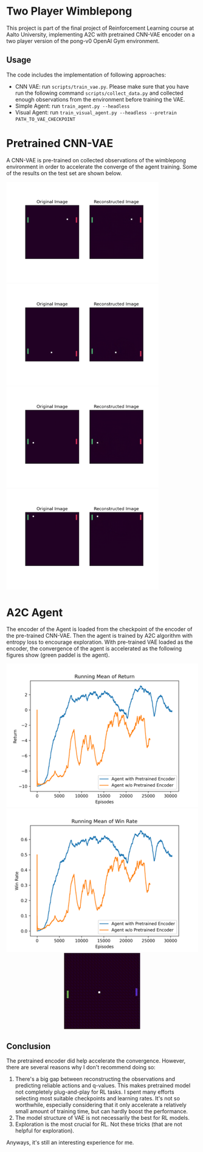 # Two Player Wimblepong

This project is part of the final project of Reinforcement Learning course at Aalto University, implementing A2C with pretrained CNN-VAE encoder on a two player version of the pong-v0 OpenAI Gym environment.

## Usage

The code includes the implementation of following approaches:

* CNN VAE: run ``scripts/train_vae.py``. Please make sure that you have run the following command ``scripts/collect_data.py`` and collected enough observations from the environment before training the VAE. 
* Simple Agent: run ``train_agent.py --headless``
* Visual Agent: run ``train_visual_agent.py --headless --pretrain PATH_TO_VAE_CHECKPOINT``

# Pretrained CNN-VAE
A CNN-VAE is pre-trained on collected observations of the wimblepong environment in order to accelerate the converge of the agent training. Some of the results on the test set are shown below.

<img src="imgs/reconstructed_0.png" width="400">
<img src="imgs/reconstructed_1.png" width="400">
<img src="imgs/reconstructed_3.png" width="400">
<img src="imgs/reconstructed_4.png" width="400">

# A2C Agent
The encoder of the Agent is loaded from the checkpoint of the encoder of the pre-trained CNN-VAE. Then the agent is trained by A2C algorithm with entropy loss to encourage exploration. With pre-trained VAE loaded as the encoder, the convergence of the agent is accelerated as the following figures show (green paddel is the agent).
<div align=center><img src="imgs/return_vs.png" width=600></div>
<div align=center><img src="imgs/win_rate_vs.png" width=600></div>
<div align=center><img src="imgs/visual_agent_test.gif"></div>

## Conclusion
The pretrained encoder did help accelerate the convergence. However, there are several reasons why I don't recommend doing so:
1. There's a big gap between reconstructing the observations and predicting reliable actions and q-values. This makes pretrained model not completely plug-and-play for RL tasks. I spent many efforts selecting most suitable checkpoints and learning rates. It's not so worthwhile, especially considering that it only accelerate a relatively small amount of training time, but can hardly boost the performance.
2. The model structure of VAE is not necessarily the best for RL models. 
3. Exploration is the most crucial for RL. Not these tricks (that are not helpful for exploration).  

Anyways, it's still an interesting experience for me.
